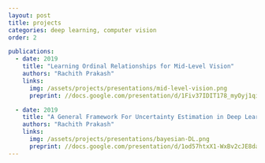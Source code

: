```yaml
---
layout: post
title: projects
categories: deep learning, computer vision
order: 2

publications:
  - date: 2019
    title: "Learning Ordinal Relationships for Mid-Level Vision"
    authors: "Rachith Prakash"
    links:
      img: /assets/projects/presentations/mid-level-vision.png
      preprint: //docs.google.com/presentation/d/1Fiv37IDIT178_myOyj1qiEl2hOvdi0oSKNH1OSTYygc/edit?usp=sharing

  - date: 2019
    title: "A General Framework For Uncertainty Estimation in Deep Learning"
    authors: "Rachith Prakash"
    links:
      img: /assets/projects/presentations/bayesian-DL.png
      preprint: //docs.google.com/presentation/d/1od57htxX1-WxBv2cJE8da-_4egc1HbYsy3ToU6S25u8/edit?usp=sharing
---
```

